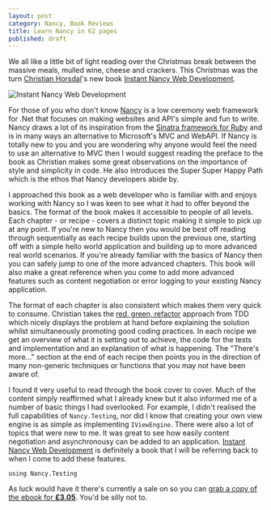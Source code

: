 ```yaml
---
layout: post
category: Nancy, Book Reviews
title: Learn Nancy in 62 pages
published: draft
---
```


We all like a little bit of light reading over the Christmas break between the massive meals, mulled wine, cheese and crackers. This Christmas was the turn [Christian Horsdal][0]'s new book [Instant Nancy Web Development][1].

<!--excerpt-->

![Instant Nancy Web Development][3]

For those of you who don't know [Nancy][2] is a low ceremony web framework for .Net that focuses on making websites and API's simple and fun to write. Nancy draws a lot of its inspiration from the [Sinatra framework for Ruby][4] and is in many ways an alternative to Microsoft's MVC and WebAPI. If Nancy is totally new to you and you are wondering why anyone would feel the need to use an alternative to MVC then I would suggest reading the preface to the book as Christian makes some great observations on the importance of style and simplicity in code. He also introduces the Super Super Happy Path which is the ethos that Nancy developers abide by.

I approached this book as a web developer who is familiar with and enjoys working with Nancy so I was keen to see what it had to offer beyond the basics. The format of the book makes it accessible to people of all levels. Each chapter - or recipe - covers a distinct topic making it simple to pick up at any point. If you're new to Nancy then you would be best off reading through sequentially as each recipe builds upon the previous one, starting off with a simple hello world application and building up to more advanced real world scenarios. If you're already familiar with the basics of Nancy then you can safely jump to one of the more advanced chapters. This book will also make a great reference when you come to add more advanced features such as content negotiation or error logging to your existing Nancy application.

The format of each chapter is also consistent which makes them very quick to consume. Christian takes the [red, green, refactor][5] approach from TDD which nicely displays the problem at hand before explaining the solution whilst simultaneously promoting good coding practices. In each recipe we get an overview of what it is setting out to achieve, the code for the tests and implementation and an explanation of what is happening. The "There's more..." section at the end of each recipe then points you in the direction of many non-generic techniques or functions that you may not have been aware of.

I found it very useful to read through the book cover to cover. Much of the content simply reaffirmed what I already knew but it also informed me of a number of basic things I had overlooked. For example, I didn't realised the full capabilities of `Nancy.Testing`, nor did I know that creating your own view engine is as simple as implementing `IViewEngine`. There were also a lot of topics that were new to me. It was great to see how easily content negotiation and asynchronousy can be added to an application. [Instant Nancy Web Development][1] is definitely a book that I will be referring back to when I come to add these features.

    using Nancy.Testing

As luck would have it there's currently a sale on so you can [grab a copy of the ebook for **£3.05**][1]. You'd be silly not to.

   [0]: http://twitter.com/chr_horsdal "Christian Horsdal"
   [1]: http://bit.ly/1bIK5hp "Instant Nancy Web Development"
   [2]: http://nancyfx.org "Nancy"
   [3]: /../images/instant_nancy_web_development.jpg "Instant Nancy Web Development"
   [4]: http://www.sinatrarb.com/ "Sinatra"
   [5]: http://www.jamesshore.com/Blog/Red-Green-Refactor.html "Red, Green, Refactor"